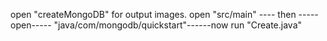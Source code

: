 open "createMongoDB" for output images.
open "src/main" ---- then ----- open----- "java/com/mongodb/quickstart"------now run "Create.java"
